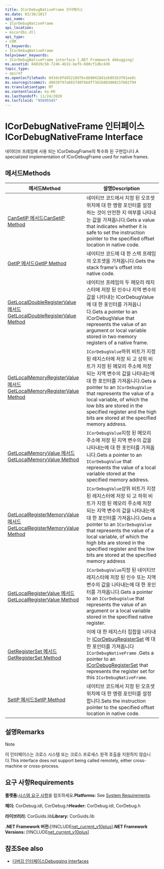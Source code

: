 ```yaml
---
title: ICorDebugNativeFrame 인터페이스
ms.date: 03/30/2017
api_name:
- ICorDebugNativeFrame
api_location:
- mscordbi.dll
api_type:
- COM
f1_keywords:
- ICorDebugNativeFrame
helpviewer_keywords:
- ICorDebugNativeFrame interface [.NET Framework debugging]
ms.assetid: 04819c58-7246-4b32-befb-680cf1dbc436
topic_type:
- apiref
ms.openlocfilehash: 043dc0fdd5218d7bc6b80428d1eb891b3f01ee8c
ms.sourcegitcommit: d8020797a6657d0fbbdff362b80300815f682f94
ms.translationtype: MT
ms.contentlocale: ko-KR
ms.lasthandoff: 11/24/2020
ms.locfileid: "95695545"
---
```

# <a name="icordebugnativeframe-interface"></a><span data-ttu-id="595a4-102">ICorDebugNativeFrame 인터페이스</span><span class="sxs-lookup"><span data-stu-id="595a4-102">ICorDebugNativeFrame Interface</span></span>

<span data-ttu-id="595a4-103">네이티브 프레임에 사용 되는 ICorDebugFrame의 특수화 된 구현입니다.</span><span class="sxs-lookup"><span data-stu-id="595a4-103">A specialized implementation of ICorDebugFrame used for native frames.</span></span>  
  
## <a name="methods"></a><span data-ttu-id="595a4-104">메서드</span><span class="sxs-lookup"><span data-stu-id="595a4-104">Methods</span></span>  
  
|<span data-ttu-id="595a4-105">메서드</span><span class="sxs-lookup"><span data-stu-id="595a4-105">Method</span></span>|<span data-ttu-id="595a4-106">설명</span><span class="sxs-lookup"><span data-stu-id="595a4-106">Description</span></span>|  
|------------|-----------------|  
|[<span data-ttu-id="595a4-107">CanSetIP 메서드</span><span class="sxs-lookup"><span data-stu-id="595a4-107">CanSetIP Method</span></span>](icordebugnativeframe-cansetip-method.md)|<span data-ttu-id="595a4-108">네이티브 코드에서 지정 된 오프셋 위치에 대 한 명령 포인터를 설정 하는 것이 안전한 지 여부를 나타내는 값을 가져옵니다.</span><span class="sxs-lookup"><span data-stu-id="595a4-108">Gets a value that indicates whether it is safe to set the instruction pointer to the specified offset location in native code.</span></span>|  
|[<span data-ttu-id="595a4-109">GetIP 메서드</span><span class="sxs-lookup"><span data-stu-id="595a4-109">GetIP Method</span></span>](icordebugnativeframe-getip-method.md)|<span data-ttu-id="595a4-110">네이티브 코드에 대 한 스택 프레임의 오프셋을 가져옵니다.</span><span class="sxs-lookup"><span data-stu-id="595a4-110">Gets the stack frame's offset into native code.</span></span>|  
|[<span data-ttu-id="595a4-111">GetLocalDoubleRegisterValue 메서드</span><span class="sxs-lookup"><span data-stu-id="595a4-111">GetLocalDoubleRegisterValue Method</span></span>](icordebugnativeframe-getlocaldoubleregistervalue-method.md)|<span data-ttu-id="595a4-112">네이티브 프레임의 두 메모리 레지스터에 저장 된 인수나 지역 변수의 값을 나타내는 ICorDebugValue에 대 한 포인터를 가져옵니다.</span><span class="sxs-lookup"><span data-stu-id="595a4-112">Gets a pointer to an ICorDebugValue that represents the value of an argument or local variable stored in two memory registers of a native frame.</span></span>|  
|[<span data-ttu-id="595a4-113">GetLocalMemoryRegisterValue 메서드</span><span class="sxs-lookup"><span data-stu-id="595a4-113">GetLocalMemoryRegisterValue Method</span></span>](icordebugnativeframe-getlocalmemoryregistervalue-method.md)|<span data-ttu-id="595a4-114">`ICorDebugValue`하위 비트가 지정 된 레지스터에 저장 되 고 상위 비트가 지정 된 메모리 주소에 저장 되는 지역 변수의 값을 나타내는에 대 한 포인터를 가져옵니다.</span><span class="sxs-lookup"><span data-stu-id="595a4-114">Gets a pointer to an `ICorDebugValue` that represents the value of a local variable, of which the low bits are stored in the specified register and the high bits are stored at the specified memory address.</span></span>|  
|[<span data-ttu-id="595a4-115">GetLocalMemoryValue 메서드</span><span class="sxs-lookup"><span data-stu-id="595a4-115">GetLocalMemoryValue Method</span></span>](icordebugnativeframe-getlocalmemoryvalue-method.md)|<span data-ttu-id="595a4-116">`ICorDebugValue`지정 된 메모리 주소에 저장 된 지역 변수의 값을 나타내는에 대 한 포인터를 가져옵니다.</span><span class="sxs-lookup"><span data-stu-id="595a4-116">Gets a pointer to an `ICorDebugValue` that represents the value of a local variable stored at the specified memory address.</span></span>|  
|[<span data-ttu-id="595a4-117">GetLocalRegisterMemoryValue 메서드</span><span class="sxs-lookup"><span data-stu-id="595a4-117">GetLocalRegisterMemoryValue Method</span></span>](icordebugnativeframe-getlocalregistermemoryvalue-method.md)|<span data-ttu-id="595a4-118">`ICorDebugValue`상위 비트가 지정 된 레지스터에 저장 되 고 하위 비트가 지정 된 메모리 주소에 저장 되는 지역 변수의 값을 나타내는에 대 한 포인터를 가져옵니다.</span><span class="sxs-lookup"><span data-stu-id="595a4-118">Gets a pointer to an `ICorDebugValue` that represents the value of a local variable, of which the high bits are stored in the specified register and the low bits are stored at the specified memory address</span></span>|  
|[<span data-ttu-id="595a4-119">GetLocalRegisterValue 메서드</span><span class="sxs-lookup"><span data-stu-id="595a4-119">GetLocalRegisterValue Method</span></span>](icordebugnativeframe-getlocalregistervalue-method.md)|<span data-ttu-id="595a4-120">`ICorDebugValue`지정 된 네이티브 레지스터에 저장 된 인수 또는 지역 변수의 값을 나타내는에 대 한 포인터를 가져옵니다.</span><span class="sxs-lookup"><span data-stu-id="595a4-120">Gets a pointer to an `ICorDebugValue` that represents the value of an argument or a local variable stored in the specified native register.</span></span>|  
|[<span data-ttu-id="595a4-121">GetRegisterSet 메서드</span><span class="sxs-lookup"><span data-stu-id="595a4-121">GetRegisterSet Method</span></span>](icordebugnativeframe-getregisterset-method.md)|<span data-ttu-id="595a4-122">이에 대 한 레지스터 집합을 나타내는 [ICorDebugRegisterSet](icordebugregisterset-interface.md) 에 대 한 포인터를 가져옵니다 `ICorDebugNativeFrame` .</span><span class="sxs-lookup"><span data-stu-id="595a4-122">Gets a pointer to an [ICorDebugRegisterSet](icordebugregisterset-interface.md) that represents the register set for this `ICorDebugNativeFrame`.</span></span>|  
|[<span data-ttu-id="595a4-123">SetIP 메서드</span><span class="sxs-lookup"><span data-stu-id="595a4-123">SetIP Method</span></span>](icordebugnativeframe-setip-method.md)|<span data-ttu-id="595a4-124">네이티브 코드에서 지정 된 오프셋 위치에 대 한 명령 포인터를 설정 합니다.</span><span class="sxs-lookup"><span data-stu-id="595a4-124">Sets the instruction pointer to the specified offset location in native code.</span></span>|  
  
## <a name="remarks"></a><span data-ttu-id="595a4-125">설명</span><span class="sxs-lookup"><span data-stu-id="595a4-125">Remarks</span></span>  
  
> [!NOTE]
> <span data-ttu-id="595a4-126">이 인터페이스는 크로스 시스템 또는 크로스 프로세스 원격 호출을 지원하지 않습니다.</span><span class="sxs-lookup"><span data-stu-id="595a4-126">This interface does not support being called remotely, either cross-machine or cross-process.</span></span>  
  
## <a name="requirements"></a><span data-ttu-id="595a4-127">요구 사항</span><span class="sxs-lookup"><span data-stu-id="595a4-127">Requirements</span></span>  

 <span data-ttu-id="595a4-128">**플랫폼:**[시스템 요구 사항](../../get-started/system-requirements.md)을 참조하세요.</span><span class="sxs-lookup"><span data-stu-id="595a4-128">**Platforms:** See [System Requirements](../../get-started/system-requirements.md).</span></span>  
  
 <span data-ttu-id="595a4-129">**헤더:** CorDebug.idl, CorDebug.h</span><span class="sxs-lookup"><span data-stu-id="595a4-129">**Header:** CorDebug.idl, CorDebug.h</span></span>  
  
 <span data-ttu-id="595a4-130">**라이브러리:** CorGuids.lib</span><span class="sxs-lookup"><span data-stu-id="595a4-130">**Library:** CorGuids.lib</span></span>  
  
 <span data-ttu-id="595a4-131">**.NET Framework 버전:**[!INCLUDE[net_current_v10plus](../../../../includes/net-current-v10plus-md.md)]</span><span class="sxs-lookup"><span data-stu-id="595a4-131">**.NET Framework Versions:** [!INCLUDE[net_current_v10plus](../../../../includes/net-current-v10plus-md.md)]</span></span>  
  
## <a name="see-also"></a><span data-ttu-id="595a4-132">참조</span><span class="sxs-lookup"><span data-stu-id="595a4-132">See also</span></span>

- [<span data-ttu-id="595a4-133">디버깅 인터페이스</span><span class="sxs-lookup"><span data-stu-id="595a4-133">Debugging Interfaces</span></span>](debugging-interfaces.md)
